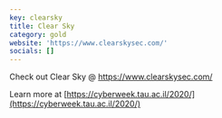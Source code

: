 ```yaml
---
key: clearsky
title: Clear Sky
category: gold
website: 'https://www.clearskysec.com/'
socials: []
---
```


Check out Clear Sky @ https://www.clearskysec.com/

Learn more at [https://cyberweek.tau.ac.il/2020/](https://cyberweek.tau.ac.il/2020/)
